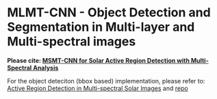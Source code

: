 # MLMT-CNN - Object Detection and Segmentation in Multi-layer and Multi-spectral images

**Please cite: [MSMT-CNN for Solar Active Region Detection with Multi-Spectral Analysis](https://doi.org/10.1007/s42979-022-01088-y)**


For the object deteciton (bbox based) implementation, please refer to: [Active Region Detection in Multi-spectral Solar Images](https://www.scitepress.org/Link.aspx?doi=10.5220/0010310504520459)
and [repo](https://github.com/MjdMahasneh/Active_Region_Detection_in_Multi-spectral_Solar_Images)




